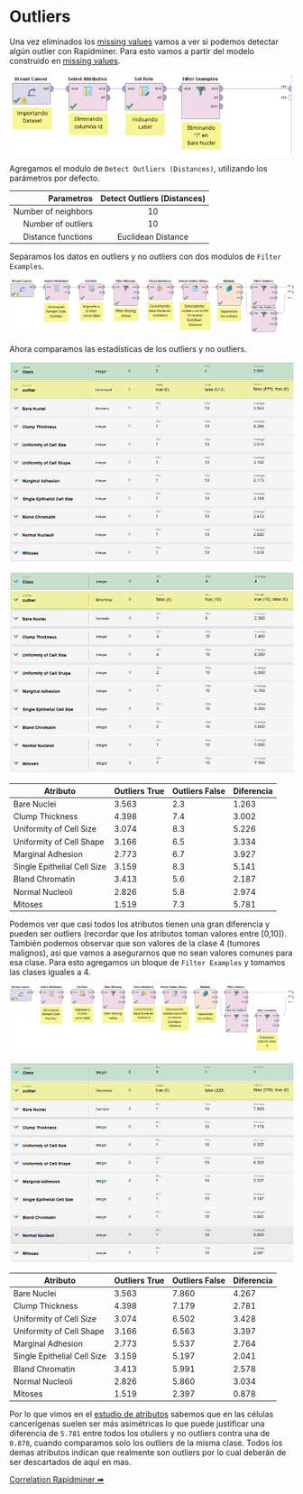 # Outliers

Una vez eliminados los [missing values](./4_missing_values_rapidminer.md) vamos a ver si podemos detectar algún outlier con Rapidminer. 
Para esto vamos a partir del modelo construido en [missing values](./4_missing_values_rapidminer.md).

![Dataset](./img/rapidminer_missing_3.png)

Agregamos el modulo de `Detect Outliers (Distances)`, utilizando los parámetros por defecto.

| Parametros          | Detect Outliers (Distances) |
|--------------------:|:---------------------------:|
| Number of neighbors | 10                          |
| Number of outliers  | 10                          |
| Distance functions  | Euclidean Distance          |

Separamos los datos en outliers y no outliers con dos modulos de `Filter Examples`.

![Dataset](./img/outliers_rapidminer.png)

Ahora comparamos las estadísticas de los outliers y no outliers.

![Dataset](./img/outliers_false_rapidminer.png)

![Dataset](./img/outliers_true_rapidminer.png)

| Atributo                    | Outliers True | Outliers False  | Diferencia |
|-----------------------------|---------------|-----------------|------------|
| Bare Nuclei                 | 3.563         | 2.3             | 1.263      |
| Clump Thickness             | 4.398         | 7.4             | 3.002      |
| Uniformity of Cell Size     | 3.074         | 8.3             | 5.226      |
| Uniformity of Cell Shape    | 3.166         | 6.5             | 3.334      |
| Marginal Adhesion           | 2.773         | 6.7             | 3.927      |
| Single Epithelial Cell Size | 3.159         | 8.3             | 5.141      |
| Bland Chromatin             | 3.413         | 5.6             | 2.187      |
| Normal Nucleoli             | 2.826         | 5.8             | 2.974      |
| Mitoses                     | 1.519         | 7.3             | 5.781      |

Podemos ver que casi todos los atributos tienen una gran diferencia y pueden ser outliers (recordar que los atributos toman valores entre [0,10]). También podemos observar que son valores de la clase 4 (tumores malignos), asi que vamos a asegurarnos que no sean valores comunes para esa clase. Para esto agregamos un bloque de `Filter Examples` y tomamos las clases iguales a 4.

![Dataset](./img/rapidminer_outliers_2.png)

![Dataset](./img/outliers_false_f_rapidminer.png)

| Atributo                    | Outliers True | Outliers False  | Diferencia |
|-----------------------------|---------------|-----------------|------------|
| Bare Nuclei                 | 3.563         | 7.860           | 4.267      |
| Clump Thickness             | 4.398         | 7.179           | 2.781      |
| Uniformity of Cell Size     | 3.074         | 6.502           | 3.428      |
| Uniformity of Cell Shape    | 3.166         | 6.563           | 3.397      |
| Marginal Adhesion           | 2.773         | 5.537           | 2.764      |
| Single Epithelial Cell Size | 3.159         | 5.197           | 2.041      |
| Bland Chromatin             | 3.413         | 5.991           | 2.578      |
| Normal Nucleoli             | 2.826         | 5.860           | 3.034      |
| Mitoses                     | 1.519         | 2.397           | 0.878      |

Por lo que vimos en el [estudio de atributos](./3_attributes_text.md) sabemos que en las células cancerígenas suelen ser más asimétricas lo que puede justificar una diferencia de `5.781` entre todos los otuliers y no outliers contra una de `0.878`, cuando comparamos solo los outliers de la misma clase. Todos los demas atributos indican que realmente son outliers por lo cual deberán de ser descartados de aquí en mas.

[Correlation Rapidminer ➡](./6_correlation_rapidminer.md)